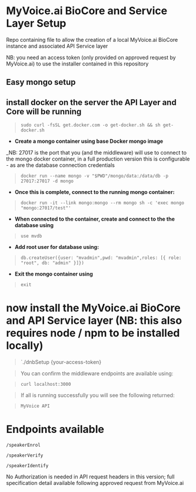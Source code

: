 # MyVoice.ai BioCore and Service Layer Setup

Repo containing file to allow the creation of a local MyVoice.ai BioCore instance and associated API Service layer

NB: you need an access token (only provided on approved request by MyVoice.ai) to use the installer contained in this repository

## Easy mongo setup

## install docker on the server the API Layer and Core will be running

> `sudo curl -fsSL get.docker.com -o get-docker.sh && sh get-docker.sh`

- **Create a mongo container using base Docker mongo image**

_NB: 27017 is the port that you (and the middleware) will use to connect to the mongo docker container, in a full production version this is configurable - as are the database connection credentials

> `docker run --name mongo -v "$PWD"/mongo/data:/data/db -p 27017:27017 -d mongo`

- **Once this is complete, connect to the running mongo container:**

> `docker run -it --link mongo:mongo --rm mongo sh -c 'exec mongo "mongo:27017/test"'`

- **When connected to the container, create and connect to the the database using**

> `use mvdb`

- **Add root user for database using:**

> `db.createUser({user: "mvadmin",pwd: "mvadmin",roles: [{ role: "root", db: "admin" }]})`

- **Exit the mongo container using** 

> `exit`

# now install the MyVoice.ai BioCore and API Service layer (NB: this also requires node / npm to be installed locally)

> `./dnbSetup {your-access-token}

> You can confirm the middleware endpoints are available using:

> `curl localhost:3000`

> If all is running successfully you will see the following returned:

> `MyVoice API`

# Endpoints available

`/speakerEnrol`

`/speakerVerify`

`/speakerIdentify`

No Authorization is needed in API request headers in this version; full specification detail available following approved request from MyVoice.ai


